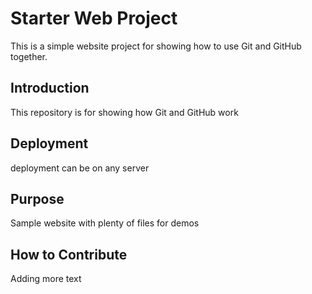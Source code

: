 # Starter Web Project

This is a simple website project for showing how to use Git and GitHub together.

## Introduction
This repository is for showing how Git and GitHub work

## Deployment
deployment can be on any server

## Purpose
Sample website with plenty of files for demos

## How to Contribute
Adding more text
